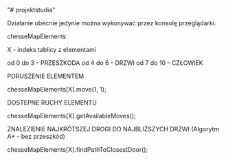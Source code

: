 "# projektstudia" 

Działanie obecnie jedynie można wykonywać przez konsolę przeglądarki.

chesseMapElements

X - indeks tablicy z elementami

od 0 do 3 - PRZESZKODA
od 4 do 6 - DRZWI
od 7 do 10 - CZŁOWIEK

PORUSZENIE ELEMENTEM

chesseMapElements[X].move(1, 1);

DOSTEPNE RUCHY ELEMENTU

chesseMapElements[X].getAvailableMoves();

ZNALEZIENIE NAJKRÓTSZEJ DROGI DO NAJBLIŻSZYCH DRZWI (Algorytm A* - bez przeszkód)

chesseMapElements[X].findPathToClosestDoor();